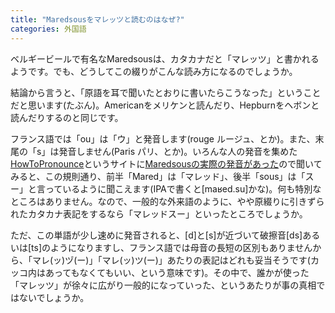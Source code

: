 ```yaml
---
title: "Maredsousをマレッツと読むのはなぜ?"
categories: 外国語
---
```


ベルギービールで有名なMaredsousは、カタカナだと「マレッツ」と書かれるようです。でも、どうしてこの綴りがこんな読み方になるのでしょうか。

結論から言うと、「原語を耳で聞いたとおりに書いたらこうなった」ということだと思います(たぶん)。Americanをメリケンと読んだり、Hepburnをヘボンと読んだりするのと同じです。

フランス語では「ou」は「ウ」と発音します(rouge ルージュ、とか)。また、末尾の「s」は発音しません(Paris パリ、とか)。いろんな人の発音を集めた[HowToPronounce](https://www.howtopronounce.com/)というサイトに[Maredsousの実際の発音があった](https://www.howtopronounce.com/french/maredsous/)ので聞いてみると、この規則通り、前半「Mared」は「マレッド」、後半「sous」は「スー」と言っているように聞こえます(IPAで書くと[maʁed.su]かな)。何も特別なところはありません。なので、一般的な外来語のように、やや原綴りに引きずられたカタカナ表記をするなら「マレッドスー」といったところでしょうか。

ただ、この単語が少し速めに発音されると、[d]と[s]が近づいて破擦音[ds]あるいは[ts]のようになりますし、フランス語では母音の長短の区別もありませんから、「マレ(ッ)ヅ(ー)」「マレ(ッ)ツ(ー)」あたりの表記はどれも妥当そうです(カッコ内はあってもなくてもいい、という意味です)。その中で、誰かが使った「マレッツ」が徐々に広がり一般的になっていった、というあたりが事の真相ではないでしょうか。
